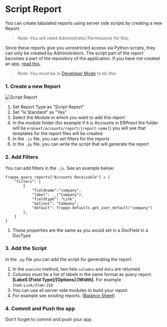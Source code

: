 # Script Report

You can create tabulated reports using server side scripts by creating a new Report.

> Note: You will need Administrator Permissions for this.

Since these reports give you unrestricted access via Python scripts, they can only be created by Administrators. The script part of the report becomes a part of the repository of the application. If you have not created an app, [read this](https://frappe.io/docs/user/en/guides/app-development/).

> Note: You must be in [Developer Mode](https://frappe.io/docs/user/en/guides/app-development/how-enable-developer-mode-in-frappe) to do this

### 1. Create a new Report

<img class="screenshot" alt="Script Report" src="/docs/assets/img/script-report.png">

1. Set Report Type as "Script Report"
1. Set "Is Standard" as "Yes"
1. Select the Module in which you want to add this report
1. In the module folder (for example if it is Accounts in ERPnext the folder will be `erpnext/accounts/report/[report-name]`) you will see that templates for the report files will be created.
1. In the `.js` file, you can set filters for the reports
1. In the `.py` file, you can write the script that will generate the report

### 2. Add Filters

You can add filters in the `.js`. See an example below:

	frappe.query_reports["Accounts Receivable"] = {
		"filters": [
			{
				"fieldname":"company",
				"label": __("Company"),
				"fieldtype": "Link",
				"options": "Company",
				"default": frappe.defaults.get_user_default("company")
			},
		]
	}

1. These properties are the same as you would set in a DocField in a DocType

### 3. Add the Script

In the `.py` file you can add the script for generating the report.

1. In the `execute` method, two lists `columns` and `data` are returned
2. Columns must be a list of labels in the same format as query report. **[Label]:[Field Type]/[Options]:[Width]**. For example `Item:Link/Item:150`
3. You can use all server side modules to build your report.
4. For example see existing reports. ([Balance Sheet](https://github.com/frappe/erpnext/blob/develop/erpnext/accounts/report/balance_sheet/balance_sheet.py))

### 4. Commit and Push the app

Don't forget to commit and push your app.
